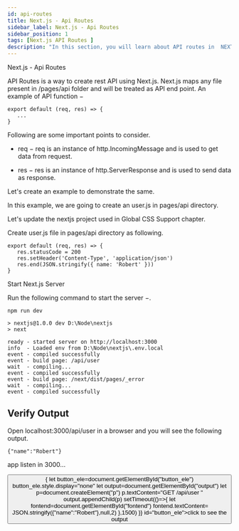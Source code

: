 ```yaml
---
id: api-routes
title: Next.js - Api Routes
sidebar_label: Next.js - Api Routes
sidebar_position: 1
tags: [Next.js API Routes ]
description: "In this section, you will learn about API routes in  NEXT ."
---
```


Next.js - Api Routes

API Routes is a way to create rest API using Next.js. Next.js maps any file present in /pages/api folder and will be treated as API end point. An example of API function −

```
export default (req, res) => {
   ...
}

```

Following are some important points to consider.

- req − req is an instance of http.IncomingMessage and is used to get data from request.

- res − res is an instance of http.ServerResponse and is used to send data as response.

Let's create an example to demonstrate the same.

In this example, we are going to create an user.js in pages/api directory.

Let's update the nextjs project used in Global CSS Support chapter.

Create user.js file in pages/api directory as following.

```
export default (req, res) => {
   res.statusCode = 200
   res.setHeader('Content-Type', 'application/json')
   res.end(JSON.stringify({ name: 'Robert' }))
}
```

Start Next.js Server

Run the following command to start the server −.

```
npm run dev

> nextjs@1.0.0 dev D:\Node\nextjs
> next

ready - started server on http://localhost:3000
info  - Loaded env from D:\Node\nextjs\.env.local
event - compiled successfully
event - build page: /api/user
wait  - compiling...
event - compiled successfully
event - build page: /next/dist/pages/_error
wait  - compiling...
event - compiled successfully
```

## Verify Output

Open localhost:3000/api/user in a browser and you will see the following output.

```{"name":"Robert"} ```


<BrowserWindow>
      <div style={{display:'flex',flexWrap:"wrap",justifyContent:"center",alignItems:"center"}}>
      <div style={{flex:"1 0 20rem",minHeight:"20rem"}} id="output">
      <p>app listen in 3000...</p>
      </div>
      <div style={{flex:"1 0 20rem",minHeight:"20rem"}}>
      <button onClick={()=>{
         let button_ele=document.getElementById("button_ele")
          button_ele.style.display="none" 
          let output=document.getElementById("output")
          let p=document.createElement("p")
          p.textContent="GET /api/user "
          output.appendChild(p) 
          setTimeout(()=>{
          let fontend=document.getElementById("fontend")
          fontend.textContent= JSON.stringify({"name":"Robert"},null,2)
          },1500)
      }} id="button_ele">click to see the output</button>
      <pre id="fontend"></pre>
      </div>
      </div>
</BrowserWindow>